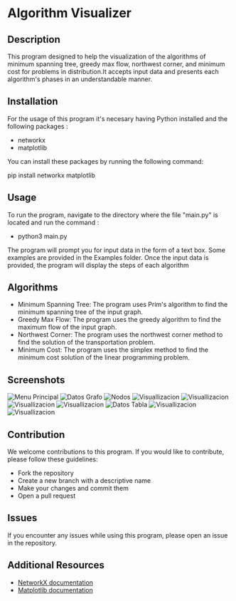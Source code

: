 # Algorithm Visualizer

## Description

This program designed to help the visualization of the algorithms of minimum spanning tree, greedy max flow, northwest corner, and minimum cost for problems in distribution.It accepts input data and presents each algorithm's phases in an understandable manner. 

## Installation

For the usage of this program it's necesary having Python installed and the following packages :

- networkx
- matplotlib

You can install these packages by running the following command:

pip install networkx matplotlib

## Usage

To run the program, navigate to the directory where the file "main.py" is located and run the command :

- python3 main.py

The program will prompt you for input data in the form of a text box. Some examples are provided in the Examples folder. Once the input data is provided, the program 
will display the steps of each algorithm 


## Algorithms

- Minimum Spanning Tree: The program uses Prim's algorithm to find the minimum spanning tree of the input graph.
- Greedy Max Flow: The program uses the greedy algorithm to find the maximum flow of the input graph.
- Northwest Corner: The program uses the northwest corner method to find the solution of the transportation problem.
- Minimum Cost: The program uses the simplex method to find the minimum cost solution of the linear programming problem.


## Screenshots

![Menu Principal](./img/principal.png "Menu Principal")
![Datos Grafo](./img/datos_grafo.png "Datos Grafo")
![Nodos](./img/nodos.png "Nodo inicial y final")
![Visuallizacion](./img/visualizacion1.png "Ejecución del programa")
![Visuallizacion](./img/visualizacion2.png "Ejecución del programa")
![Visuallizacion](./img/visualizacion3.png "Ejecución del programa")
![Visuallizacion](./img/visualizacion4.png "Ejecución del programa")
![Datos Tabla](./img/datos_tabla.png "Datos Tabla")
![Visuallizacion](./img/visualizacion5.png "Ejecución del programa")
![Visuallizacion](./img/visualizacion6.png "Ejecución del programa")



## Contribution

We welcome contributions to this program. If you would like to contribute, please follow these guidelines:

- Fork the repository
- Create a new branch with a descriptive name
- Make your changes and commit them
- Open a pull request


## Issues

If you encounter any issues while using this program, please open an issue in the repository.



## Additional Resources

- [NetworkX documentation](https://networkx.github.io/documentation/stable/)
- [Matplotlib documentation](https://matplotlib.org/stable/contents.html)